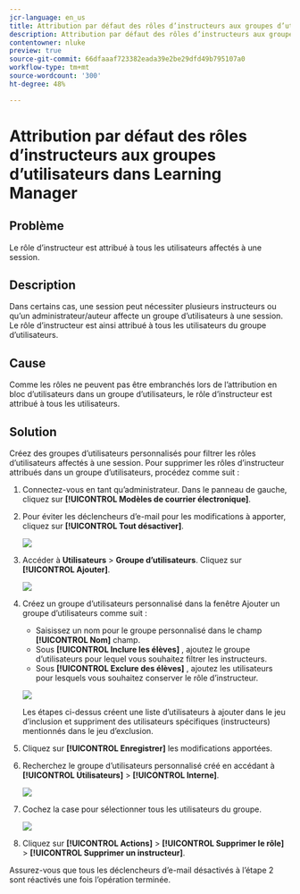 ```yaml
---
jcr-language: en_us
title: Attribution par défaut des rôles d’instructeurs aux groupes d’utilisateurs dans Learning Manager
description: Attribution par défaut des rôles d’instructeurs aux groupes d’utilisateurs dans Learning Manager
contentowner: nluke
preview: true
source-git-commit: 66dfaaaf723382eada39e2be29dfd49b795107a0
workflow-type: tm+mt
source-wordcount: '300'
ht-degree: 48%

---
```




# Attribution par défaut des rôles d’instructeurs aux groupes d’utilisateurs dans Learning Manager

## Problème

Le rôle d’instructeur est attribué à tous les utilisateurs affectés à une session.

## Description

Dans certains cas, une session peut nécessiter plusieurs instructeurs ou qu’un administrateur/auteur affecte un groupe d’utilisateurs à une session. Le rôle d’instructeur est ainsi attribué à tous les utilisateurs du groupe d’utilisateurs.

## Cause

Comme les rôles ne peuvent pas être embranchés lors de l’attribution en bloc d’utilisateurs dans un groupe d’utilisateurs, le rôle d’instructeur est attribué à tous les utilisateurs.

## Solution

Créez des groupes d’utilisateurs personnalisés pour filtrer les rôles d’utilisateurs affectés à une session. Pour supprimer les rôles d’instructeur attribués dans un groupe d’utilisateurs, procédez comme suit :

1. Connectez-vous en tant qu’administrateur. Dans le panneau de gauche, cliquez sur **[!UICONTROL Modèles de courrier électronique]**.
1. Pour éviter les déclencheurs d’e-mail pour les modifications à apporter, cliquez sur **[!UICONTROL Tout désactiver]**.

   ![](assets/instructor-disable-all.png)

1. Accéder à **Utilisateurs** > **Groupe d’utilisateurs**. Cliquez sur **[!UICONTROL Ajouter]**.

   ![](assets/instructor-usergroups.png)

1. Créez un groupe d’utilisateurs personnalisé dans la fenêtre Ajouter un groupe d’utilisateurs comme suit :

   * Saisissez un nom pour le groupe personnalisé dans le champ **[!UICONTROL Nom]** champ.
   * Sous **[!UICONTROL Inclure les élèves]** , ajoutez le groupe d’utilisateurs pour lequel vous souhaitez filtrer les instructeurs.
   * Sous **[!UICONTROL Exclure des élèves]** , ajoutez les utilisateurs pour lesquels vous souhaitez conserver le rôle d’instructeur.

   ![](assets/instructor-add-ug.png)

   Les étapes ci-dessus créent une liste d’utilisateurs à ajouter dans le jeu d’inclusion et suppriment des utilisateurs spécifiques (instructeurs) mentionnés dans le jeu d’exclusion.

1. Cliquez sur **[!UICONTROL Enregistrer]** les modifications apportées.
1. Recherchez le groupe d’utilisateurs personnalisé créé en accédant à **[!UICONTROL Utilisateurs]** > **[!UICONTROL Interne]**.

   ![](assets/instructor-custom-ug.png)

1. Cochez la case pour sélectionner tous les utilisateurs du groupe.

   ![](assets/instructor-bulk-ug.png)

1. Cliquez sur **[!UICONTROL Actions]** > **[!UICONTROL Supprimer le rôle]** > **[!UICONTROL Supprimer un instructeur]**.

Assurez-vous que tous les déclencheurs d’e-mail désactivés à l’étape 2 sont réactivés une fois l’opération terminée.
